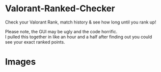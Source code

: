# Valorant-Ranked-Checker
Check your Valorant Rank, match history & see how long until you rank up!

Please note, the GUI may be ugly and the code horrific.  
I pulled this together in like an hour and a half after finding out you could see your exact ranked points.

# Images  
